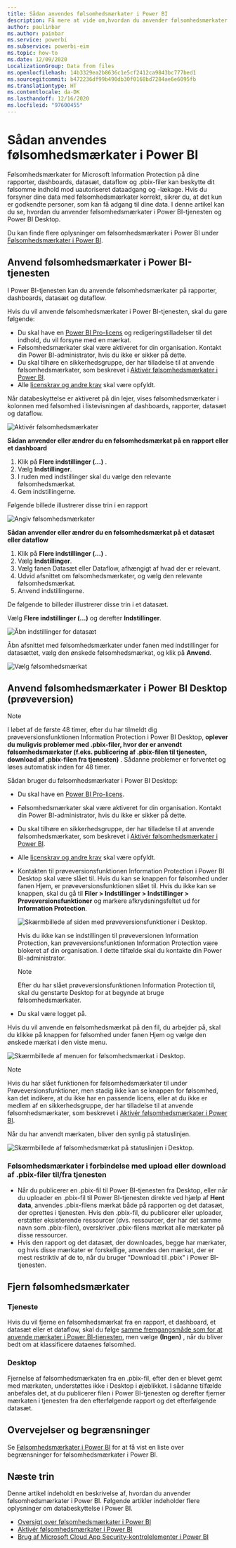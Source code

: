 ```yaml
---
title: Sådan anvendes følsomhedsmærkater i Power BI
description: Få mere at vide om,hvordan du anvender følsomhedsmærkater i Power BI
author: paulinbar
ms.author: painbar
ms.service: powerbi
ms.subservice: powerbi-eim
ms.topic: how-to
ms.date: 12/09/2020
LocalizationGroup: Data from files
ms.openlocfilehash: 14b3329ea2b8636c1e5cf2412ca9843bc777bed1
ms.sourcegitcommit: b472236df99b490db30f0168bd7284ae6e6095fb
ms.translationtype: HT
ms.contentlocale: da-DK
ms.lasthandoff: 12/16/2020
ms.locfileid: "97600455"
---
```

# <a name="how-to-apply-sensitivity-labels-in-power-bi"></a>Sådan anvendes følsomhedsmærkater i Power BI

Følsomhedsmærkater for Microsoft Information Protection på dine rapporter, dashboards, datasæt, dataflow og .pbix-filer kan beskytte dit følsomme indhold mod uautoriseret dataadgang og -lækage. Hvis du forsyner dine data med følsomhedsmærkater korrekt, sikrer du, at det kun er godkendte personer, som kan få adgang til dine data. I denne artikel kan du se, hvordan du anvender følsomhedsmærkater i Power BI-tjenesten og Power BI Desktop.

Du kan finde flere oplysninger om følsomhedsmærkater i Power BI under [Følsomhedsmærkater i Power BI](service-security-sensitivity-label-overview.md).

## <a name="apply-sensitivity-labels-in-the-power-bi-service"></a>Anvend følsomhedsmærkater i Power BI-tjenesten

I Power BI-tjenesten kan du anvende følsomhedsmærkater på rapporter, dashboards, datasæt og dataflow.

Hvis du vil anvende følsomhedsmærkater i Power BI-tjenesten, skal du gøre følgende:
* Du skal have en [Power BI Pro-licens](./service-admin-purchasing-power-bi-pro.md) og redigeringstilladelser til det indhold, du vil forsyne med en mærkat.
* Følsomhedsmærkater skal være aktiveret for din organisation. Kontakt din Power BI-administrator, hvis du ikke er sikker på dette.
* Du skal tilhøre en sikkerhedsgruppe, der har tilladelse til at anvende følsomhedsmærkater, som beskrevet i [Aktivér følsomhedsmærkater i Power BI](./service-security-enable-data-sensitivity-labels.md).
* Alle [licenskrav og andre krav](./service-security-enable-data-sensitivity-labels.md#licensing-and-requirements) skal være opfyldt.

Når databeskyttelse er aktiveret på din lejer, vises følsomhedsmærkater i kolonnen med følsomhed i listevisningen af dashboards, rapporter, datasæt og dataflow.

![Aktivér følsomhedsmærkater](media/service-security-apply-data-sensitivity-labels/apply-data-sensitivity-labels-01.png)

**Sådan anvender eller ændrer du en følsomhedsmærkat på en rapport eller et dashboard**
1. Klik på **Flere indstillinger (...)** .
1. Vælg **Indstillinger**.
1. I ruden med indstillinger skal du vælge den relevante følsomhedsmærkat.
1. Gem indstillingerne.

Følgende billede illustrerer disse trin i en rapport

![Angiv følsomhedsmærkater](media/service-security-apply-data-sensitivity-labels/apply-data-sensitivity-labels-02.png)

**Sådan anvender eller ændrer du en følsomhedsmærkat på et datasæt eller dataflow**

1. Klik på **Flere indstillinger (...)** .
1. Vælg **Indstillinger**.
1. Vælg fanen Datasæt eller Dataflow, afhængigt af hvad der er relevant.
1. Udvid afsnittet om følsomhedsmærkater, og vælg den relevante følsomhedsmærkat.
1. Anvend indstillingerne.

De følgende to billeder illustrerer disse trin i et datasæt.

Vælg **Flere indstillinger (...)** og derefter **Indstillinger**.

![Åbn indstillinger for datasæt](media/service-security-apply-data-sensitivity-labels/apply-data-sensitivity-labels-05.png)

Åbn afsnittet med følsomhedsmærkater under fanen med indstillinger for datasættet, vælg den ønskede følsomhedsmærkat, og klik på **Anvend**.

![Vælg følsomhedsmærkat](media/service-security-apply-data-sensitivity-labels/apply-data-sensitivity-labels-06.png)

## <a name="apply-sensitivity-labels-in-power-bi-desktop-preview"></a>Anvend følsomhedsmærkater i Power BI Desktop (prøveversion)

>[!NOTE]
>I løbet af de første 48 timer, efter du har tilmeldt dig prøveversionsfunktionen Information Protection i Power BI Desktop, **oplever du muligvis problemer med .pbix-filer, hvor der er anvendt følsomhedsmærkater (f.eks. publicering af .pbix-filen til tjenesten, download af .pbix-filen fra tjenesten)** . Sådanne problemer er forventet og løses automatisk inden for 48 timer.

Sådan bruger du følsomhedsmærkater i Power BI Desktop:
* Du skal have en [Power BI Pro-licens](./service-admin-purchasing-power-bi-pro.md).
* Følsomhedsmærkater skal være aktiveret for din organisation. Kontakt din Power BI-administrator, hvis du ikke er sikker på dette.
* Du skal tilhøre en sikkerhedsgruppe, der har tilladelse til at anvende følsomhedsmærkater, som beskrevet i [Aktivér følsomhedsmærkater i Power BI](./service-security-enable-data-sensitivity-labels.md).
* Alle [licenskrav og andre krav](./service-security-enable-data-sensitivity-labels.md#licensing-and-requirements) skal være opfyldt.
* Kontakten til prøveversionsfunktionen Information Protection i Power BI Desktop skal være slået til. Hvis du kan se knappen for følsomhed under fanen Hjem, er prøveversionsfunktionen slået til. Hvis du ikke kan se knappen, skal du gå til **Filer > Indstillinger > Indstillinger > Prøveversionsfunktioner** og markere afkrydsningsfeltet ud for **Information Protection**.

    ![Skærmbillede af siden med prøveversionsfunktioner i Desktop.](media/service-security-apply-data-sensitivity-labels/desktop-preview-features-page.png)

    Hvis du ikke kan se indstillingen til prøveversionen Information Protection, kan prøveversionsfunktionen Information Protection være blokeret af din organisation. I dette tilfælde skal du kontakte din Power BI-administrator.

    >[!NOTE]
    >Efter du har slået prøveversionsfunktionen Information Protection til, skal du genstarte Desktop for at begynde at bruge følsomhedsmærkater.
* Du skal være logget på.

Hvis du vil anvende en følsomhedsmærkat på den fil, du arbejder på, skal du klikke på knappen for følsomhed under fanen Hjem og vælge den ønskede mærkat i den viste menu.

![Skærmbillede af menuen for følsomhedsmærkat i Desktop.](media/service-security-apply-data-sensitivity-labels/sensitivity-label-menu-desktop.png)

>[!NOTE]
> Hvis du har slået funktionen for følsomhedsmærkater til under Prøveversionsfunktioner, men stadig ikke kan se knappen for følsomhed, kan det indikere, at du ikke har en passende licens, eller at du ikke er medlem af en sikkerhedsgruppe, der har tilladelse til at anvende følsomhedsmærkater, som beskrevet i [Aktivér følsomhedsmærkater i Power BI](./service-security-enable-data-sensitivity-labels.md).

Når du har anvendt mærkaten, bliver den synlig på statuslinjen.

![Skærmbillede af følsomhedsmærkat på statuslinjen i Desktop.](media/service-security-apply-data-sensitivity-labels/sensitivity-label-in-desktop-status-bar.png)

### <a name="sensitivity-labels-when-uploading-or-downloading-pbix-files-tofrom-the-service"></a>Følsomhedsmærkater i forbindelse med upload eller download af .pbix-filer til/fra tjenesten
* Når du publicerer en .pbix-fil til Power BI-tjenesten fra Desktop, eller når du uploader en .pbix-fil til Power BI-tjenesten direkte ved hjælp af **Hent data**, anvendes .pbix-filens mærkat både på rapporten og det datasæt, der oprettes i tjenesten. Hvis den .pbix-fil, du publicerer eller uploader, erstatter eksisterende ressourcer (dvs. ressourcer, der har det samme navn som .pbix-filen), overskriver .pbix-filens mærkat alle mærkater på disse ressourcer.
* Hvis den rapport og det datasæt, der downloades, begge har mærkater, og hvis disse mærkater er forskellige, anvendes den mærkat, der er mest restriktiv af de to, når du bruger "Download til .pbix" i Power BI-tjenesten.

## <a name="remove-sensitivity-labels"></a>Fjern følsomhedsmærkater

### <a name="service"></a>Tjeneste
Hvis du vil fjerne en følsomhedsmærkat fra en rapport, et dashboard, et datasæt eller et dataflow, skal du følge [samme fremgangsmåde som for at anvende mærkater i Power BI-tjenesten](#apply-sensitivity-labels-in-the-power-bi-service), men vælge **(Ingen)** , når du bliver bedt om at klassificere dataenes følsomhed.

### <a name="desktop"></a>Desktop
Fjernelse af følsomhedsmærkaten fra en .pbix-fil, efter den er blevet gemt med mærkaten, understøttes ikke i Desktop i øjeblikket. I sådanne tilfælde anbefales det, at du publicerer filen i Power BI-tjenesten og derefter fjerner mærkaten i tjenesten fra den efterfølgende rapport og det efterfølgende datasæt.

## <a name="considerations-and-limitations"></a>Overvejelser og begrænsninger

Se [Følsomhedsmærkater i Power BI](service-security-sensitivity-label-overview.md#limitations) for at få vist en liste over begrænsninger for følsomhedsmærkater i Power BI.

## <a name="next-steps"></a>Næste trin

Denne artikel indeholdt en beskrivelse af, hvordan du anvender følsomhedsmærkater i Power BI. Følgende artikler indeholder flere oplysninger om databeskyttelse i Power BI. 

* [Oversigt over følsomhedsmærkater i Power BI](./service-security-sensitivity-label-overview.md)
* [Aktivér følsomhedsmærkater i Power BI](./service-security-enable-data-sensitivity-labels.md)
* [Brug af Microsoft Cloud App Security-kontrolelementer i Power BI](./service-security-using-microsoft-cloud-app-security-controls.md)